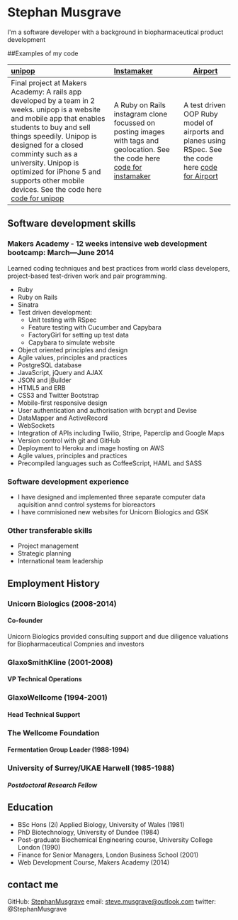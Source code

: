 # Stephan Musgrave
I'm a software developer with a background in biopharmaceutical product development

##Examples of my code

|[unipop]         |[Instamaker]    |[Airport]               |
|:----------------|:---------------|------------------------|
|Final project at Makers Academy:  A rails app developed by a team in 2 weeks.  unipop is a website and mobile app that enables students to buy and sell things speedily. Unipop  is designed for a closed comminty such as a  university.  Unipop is optimized for iPhone 5 and supports other mobile devices.  See the code here [code for unipop]| A Ruby on Rails instagram clone focussed on posting images with tags and geolocation.  See the code here [code for instamaker] | A test driven OOP Ruby model of airports and planes using RSpec. See the code here [code for Airport]|

## Software development skills

### Makers Academy - 12 weeks intensive web development bootcamp: March—June 2014
Learned coding techniques and best practices from world class developers, project-based test-driven work and pair programming.
- Ruby
- Ruby on Rails
- Sinatra
- Test driven development:
    - Unit testing with RSpec
    - Feature testing with Cucumber and Capybara
    - FactoryGirl for setting up test data
    - Capybara to simulate website
- Object­ oriented principles and design
- Agile values, principles and practices
- PostgreSQL database
- JavaScript, jQuery and AJAX
- JSON and jBuilder
- HTML5 and ERB
- CSS3 and Twitter Bootstrap
- Mobile-first responsive design
- User authentication and authorisation with bcrypt and Devise
- DataMapper and ActiveRecord
- WebSockets
- Integration of APIs including Twilio, Stripe, Paperclip and Google Maps
- Version control with git and GitHub
- Deployment to Heroku and image hosting on AWS
- Agile values, principles and practices
- Precompiled languages such as CoffeeScript, HAML and SASS

### Software development experience
- I have designed and implemented three separate computer data aquisition annd control systems for bioreactors
- I have commisioned new websites for Unicorn Biologics and GSK

### Other transferable skills
- Project management
- Strategic planning
- International team leadership

## Employment History

### Unicorn Biologics (2008-2014)
#### Co-founder
Unicorn Biologics provided consulting support and due diligence valuations for Biopharmaceutical Compnies and investors

### GlaxoSmithKline (2001-2008)
#### VP Technical Operations

### GlaxoWellcome (1994-2001)
#### Head Technical Support

### The Wellcome Foundation 
#### Fermentation Group Leader (1988-1994)

### University of Surrey/UKAE Harwell (1985-1988)
##### Postdoctoral Research Fellow

## Education
- BSc Hons (2i) Applied Biology, University of Wales (1981)
- PhD Biotechnology, University of Dundee (1984)
- Post-graduate Biochemical Engineering course, University College London (1990) 
- Finance for Senior Managers, London Business School (2001)
- Web Development Course, Makers Academy (2014)

## contact me
GitHub:  [StephanMusgrave] 
email:  steve.musgrave@outlook.com
twitter:  @StephanMusgrave


[StephanMusgrave]:https://github.com/StephanMusgrave

[unipop]:http://unipop.herokuapp.com
[code for unipop]:https://github.com/StephanMusgrave/unipop

[Instamaker]:http://instamakermusgrave.herokuapp
[code for instamaker]:https://github.com/StephanMusgrave/instamaker

[Airport]:https://github.com/StephanMusgrave/Airport
[code for airport]:https://github.com/StephanMusgrave/Airport

[RockPaperScissors]:http://rockpaperscissorsslizardspock.herokuapp.com
